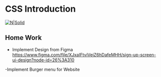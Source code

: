 # CSS Introduction
[![N|Solid](https://sourcemind.com/_next/image?url=https%3A%2F%2Fimages.ctfassets.net%2F41aewm3k5480%2F2JJlUWmWkrApEVDjMwnZKe%2F11af2013a90836856ea91816a12f0718%2FLogo-sourcemind_2_.svg&w=384&q=75)](https://sourcemind.com/)

## Home Work

- Implement Design from Figma
https://www.figma.com/file/XJxaIFtviVejZ6hDafeMHH/sign-up-screen-ui-design?node-id=26%3A310

-Implement Burger menu for Website

